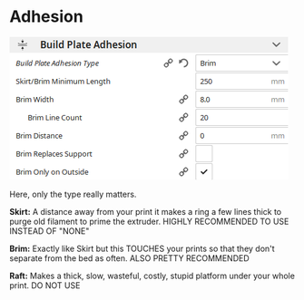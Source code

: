 # Adhesion

![](../../../.gitbook/assets/image.png)

Here, only the type really matters.

**Skirt:** A distance away from your print it makes a ring a few lines thick to purge old filament to prime the extruder. HIGHLY RECOMMENDED TO USE INSTEAD OF "NONE"

**Brim:** Exactly like Skirt but this TOUCHES your prints so that they don't separate from the bed as often. ALSO PRETTY RECOMMENDED

**Raft:** Makes a thick, slow, wasteful, costly, stupid platform under your whole print. DO NOT USE

